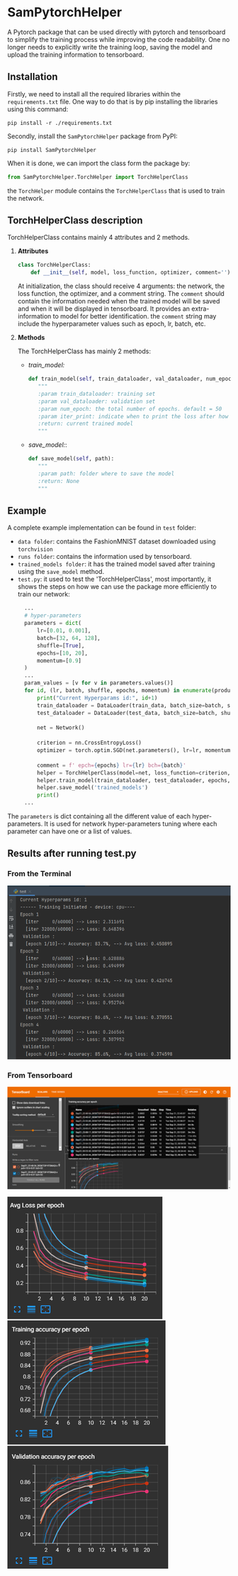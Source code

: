 # SamPytorchHelper
A Pytorch package that can be used directly with pytorch and tensorboard to simplify the training process while
improving the code readability. One no longer needs to explicitly write the training loop, saving the model and upload
the training information to tensorboard.

## Installation
Firstly, we need to install all the required libraries within the `requirements.txt` file. One way to do that is by 
pip installing the libraries using this command:  
```commandline
pip install -r ./requirements.txt
```
Secondly, install the `SamPytorchHelper` package from PyPI: 
```commandline
pip install SamPytorchHelper
```
When it is done, we can import the class form the package by:
```python
from SamPytorchHelper.TorchHelper import TorchHelperClass
```
 the `TorchHelper` module contains the `TorchHelperClass` that is used to train the network. 

## TorchHelperClass description 
TorchHelperClass contains mainly 4 attributes and 2 methods. 
1. **Attributes**
    ```python
    class TorchHelperClass:
        def __init__(self, model, loss_function, optimizer, comment='')
    ```
   At initialization, the class should receive 4 arguments: the network, the loss function, the optimizer, and a comment 
string. The `comment` should contain the information needed when the trained model will be saved 
and when it will be displayed in tensorboard. It provides an extra-information to model for better identification. 
the `comment` string may include the hyperparameter values such as epoch, lr, batch, etc. 

2. **Methods** 

     The TorchHelperClass has mainly 2 methods: 
   * *train_model:* 
     ```python
     def train_model(self, train_dataloader, val_dataloader, num_epoch=50, iter_print=100):
        """
        :param train_dataloader: training set
        :param val_dataloader: validation set
        :param num_epoch: the total number of epochs. default = 50
        :param iter_print: indicate when to print the loss after how many iteration. default = 100
        :return: current trained model
        """
     ```
   * *save_model:*:
     ```python
     def save_model(self, path):
        """
        :param path: folder where to save the model
        :return: None
        """
     ````
## Example
A complete example implementation  can be found in `test` folder:
* `data folder`: contains the FashionMNIST dataset downloaded using `torchvision`
* `runs folder`: contains the information used by tensorboard. 
* `trained_models folder`: it has the trained model saved after training using the `save_model` method.
* `test.py`: it used to test the 'TorchHelperClass', most importantly, it shows the steps on how we can use the package 
more efficiently to train our network:
  ```python
    ...
    # hyper-parameters
    parameters = dict(
        lr=[0.01, 0.001],
        batch=[32, 64, 128],
        shuffle=[True],
        epochs=[10, 20],
        momentum=[0.9]
    )
    ...
    param_values = [v for v in parameters.values()]
    for id, (lr, batch, shuffle, epochs, momentum) in enumerate(product(*param_values)):
        print("Current Hyperparams id:", id+1)
        train_dataloader = DataLoader(train_data, batch_size=batch, shuffle=shuffle)
        test_dataloader = DataLoader(test_data, batch_size=batch, shuffle=False)

        net = Network()

        criterion = nn.CrossEntropyLoss()
        optimizer = torch.optim.SGD(net.parameters(), lr=lr, momentum=momentum)

        comment = f' epch={epochs} lr={lr} bch={batch}'
        helper = TorchHelperClass(model=net, loss_function=criterion, optimizer=optimizer, comment=comment)
        helper.train_model(train_dataloader, test_dataloader, epochs, 1000)
        helper.save_model('trained_models')
        print()
    ...
  ```
The `parameters` is dict containing all the different value of each hyper-parameters.
It is used for network hyper-parameters tuning where each parameter can have one or a list of values.  

## Results after running test.py

### From the Terminal
![terminal](./test/pic/terminal.png)

### From Tensorboard 
![tensorboard](./test/pic/tensorboard.png)

![loss](./test/pic/loss.png) ![training](./test/pic/training.png) ![validation](./test/pic/validation.png)
